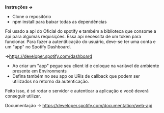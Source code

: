 **Instruções ->**
-  Clone o repositório 
- npm install para baixar todas as dependências

Foi usado a api do Oficial do spotify e também a biblioteca que consome a api para algumas requisições.
Essa api necessita de um token para funcionar. Para fazer a autentiticação do usuário, deve-se ter uma conta e um "app" no Spotify Dashboard. 

->https://developer.spotify.com/dashboard

- Ao criar um "app" pegue seu client id e coloque na variável de ambiente presente em Environments
- Defina também no seu app os URls de callback que podem ser utilizados no retorno da autenticação.

Feito isso, é só rodar o servidor e autenticar a aplicação e você deverá conseguir utilizar. 

Documentação -> https://developer.spotify.com/documentation/web-api
